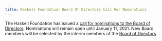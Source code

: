 ```yaml
---
title: Haskell Foundation Board Of Directors Call For Nominations
---
```


The Haskell Foundation has issued a <a href='/board-nominations'>call for nominations to the Board of Directors</a>. Nominations will remain open until January 11, 2021. New Board members will be selected by the interim members of the <a href='/who-we-are'>Board of Directors</a>.
